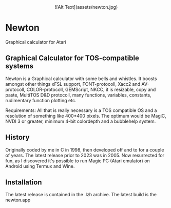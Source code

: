 <div style="text-align:center">
  ![Alt Text](assets/newton.jpg)
</div>

# Newton
Graphical calculator for Atari

## Graphical Calculator for TOS-compatible systems
Newton is a Graphical calculator with some bells and whistles. It boosts amongst other things xFSL support, FONT-protocoll, Xacc2 and AV-protocoll, COLOR-protocoll, GEMScript, NKCC, it is resizable, copy and paste, MultiTOS D&D protocoll, many functions, variables, constants, rudimentary function plotting etc.

Requirements: All that is really necessary is a TOS compatible OS and a resolution of something like 400*400 pixels. The optimum would be MagiC, NVDI 3 or greater, minimum 4-bit colordepth and a bubblehelp system.

## History

Originally coded by me in C in 1998, then developed off and to for a couple of years. The latest release prior to 2023 was in 2005. Now resurrected for fun, as I discovered it's possible to run Magic PC (Atari emulator) on Android using Termux and Wine.   

## Installation

The latest release is contained in the .lzh archive. The latest build is the newton.app 
